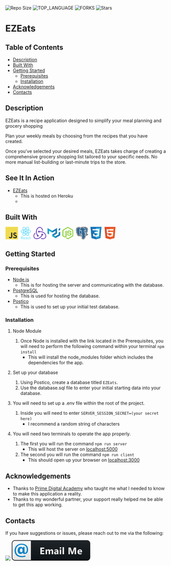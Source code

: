 ![Repo Size](https://img.shields.io/github/languages/code-size/JoshuaEngebretson/EZEats.svg?style=for-the-badge) ![TOP_LANGUAGE](https://img.shields.io/github/languages/top/JoshuaEngebretson/EZEats.svg?style=for-the-badge) ![FORKS](https://img.shields.io/github/forks/JoshuaEngebretson/EZEats.svg?style=for-the-badge&social) ![Stars](https://img.shields.io/github/stars/JoshuaEngebretson/EZEats.svg?style=for-the-badge)

# EZEats

## Table of Contents

- [Description](#description)
- [Built With](#built-with)
- [Getting Started](#getting-started)
  - [Prerequisites](#prerequisites)
  - [Installation](#installation)
- [Acknowledgements](#acknowledgements)
- [Contacts](#contacts)
  <!-- - [Usage](#usage) -->
  <!-- - [Screenshots](#screenshots) -->

## Description

EZEats is a recipe application designed to simplify your meal planning and grocery shopping

Plan your weekly meals by choosing from the recipes that you have created.

Once you've selected your desired meals, EZEats takes charge of creating a comprehensive grocery shopping list tailored to your specific needs. No more manual list-building or last-minute trips to the store.

<!-- ## Screenshots

<img src="" /> -->

## See It In Action

- [EZEats](https://ezeats-recipe-app-7b00b13f5c33.herokuapp.com/#/home)
  - This is hosted on Heroku
  -

## Built With

<a href="https://developer.mozilla.org/en-US/docs/Web/JavaScript"><img src="https://raw.githubusercontent.com/devicons/devicon/master/icons/javascript/javascript-original.svg" height="40px" width="40px" /></a><!-- 👈 JavaScript -->
<a href="https://reactjs.org/"><img src="https://raw.githubusercontent.com/devicons/devicon/master/icons/react/react-original-wordmark.svg" height="40px" width="40px" /></a><!-- 👈 React.js -->
<a href="https://redux.js.org/"><img src="https://raw.githubusercontent.com/devicons/devicon/master/icons/redux/redux-original.svg" height="40px" width="40px" /></a><!-- 👈 Redux.js -->
<a href="https://material-ui.com/"><img src="https://raw.githubusercontent.com/devicons/devicon/master/icons/materialui/materialui-original.svg" height="40px" width="40px" /></a><!-- 👈 Material-Ui -->
<a href="https://nodejs.org/en/"><img src="https://raw.githubusercontent.com/devicons/devicon/master/icons/nodejs/nodejs-original.svg" height="40px" width="40px" /></a><!-- 👈 Node.js -->
<a href="https://www.postgresql.org/"><img src="https://raw.githubusercontent.com/devicons/devicon/master/icons/postgresql/postgresql-original.svg" height="40px" width="40px" /></a><!-- 👈 Postgres -->
<a href="https://developer.mozilla.org/en-US/docs/Web/CSS"><img src="https://raw.githubusercontent.com/devicons/devicon/master/icons/css3/css3-original.svg" height="40px" width="40px" /></a><!-- 👈 CSS3 -->
<a href="https://developer.mozilla.org/en-US/docs/Web/HTML"><img src="https://raw.githubusercontent.com/devicons/devicon/master/icons/html5/html5-original.svg" height="40px" width="40px" /></a><!-- 👈 HTML5 -->

## Getting Started

<!-- What do I need to do or know before attempting to use your project -->

### Prerequisites

- [Node.js](https://nodejs.org/en/)
  - This is for hosting the server and communicating with the database.
- [PostgreSQL](https://www.postgresql.org/)
  - This is used for hosting the database.
- [Postico](https://eggerapps.at/postico/v1.php)
  - This is used to set up your initial test database.

### Installation

1. Node Module

   1. Once Node is installed with the link located in the Prerequisites, you will need to perform the following command within your terminal `npm install`
      - This will install the node_modules folder which includes the dependencies for the app.

2. Set up your database

   1. Using Postico, create a database titled `EZEats`.
   2. Use the database.sql file to enter your initial starting data into your database.

3. You will need to set up a .env file within the root of the project.

   1. Inside you will need to enter `SERVER_SESSION_SECRET=(your secret here)`
      - I recommend a random string of characters

4. You will need two terminals to operate the app properly.
   1. The first you will run the command `npm run server`
      - This will host the server on [localhost:5000](http://localhost:5000/)
   2. The second you will run the command `npm run client`
      - This should open up your browser on [localhost:3000](http://localhost:3000/)

<!-- ## Usage

How do I use your project -->

## Acknowledgements

- Thanks to [Prime Digital Academy](www.primeacademy.io) who taught me what I needed to know to make this application a reality.
- Thanks to my wonderful partner, your support really helped me be able to get this app working.

## Contacts

If you have suggestions or issues, please reach out to me via the following:

<a href="https://www.linkedin.com/in/joshua-engebretson"><img src="https://img.shields.io/badge/LinkedIn-0077B5?style=for-the-badge&logo=linkedin&logoColor=white" /></a> <a href="mailto:joshua.engebretson@gmail.com"><img src=https://raw.githubusercontent.com/johnturner4004/readme-generator/master/src/components/assets/images/email_me_button_icon_151852.svg /></a>
